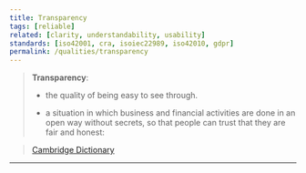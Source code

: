 ```yaml
---
title: Transparency
tags: [reliable] 
related: [clarity, understandability, usability]
standards: [iso42001, cra, isoiec22989, iso42010, gdpr]
permalink: /qualities/transparency
---
```


>**Transparency**:
>
>* the quality of being easy to see through.
>
>* a situation in which business and financial activities are done in an open way without secrets, so that people can trust that they are fair and honest:

>[Cambridge Dictionary](https://dictionary.cambridge.org/dictionary/english/transparency)

<hr class="with-no-margin"/>

